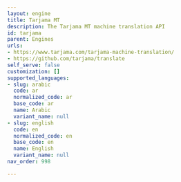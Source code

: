 ```yaml
---
layout: engine
title: Tarjama MT
description: The Tarjama MT machine translation API
id: tarjama
parent: Engines
urls:
- https://www.tarjama.com/tarjama-machine-translation/
- https://github.com/tarjama/translate
self_serve: false
customization: []
supported_languages:
- slug: arabic
  code: ar
  normalized_code: ar
  base_code: ar
  name: Arabic
  variant_name: null
- slug: english
  code: en
  normalized_code: en
  base_code: en
  name: English
  variant_name: null
nav_order: 998

---
```



